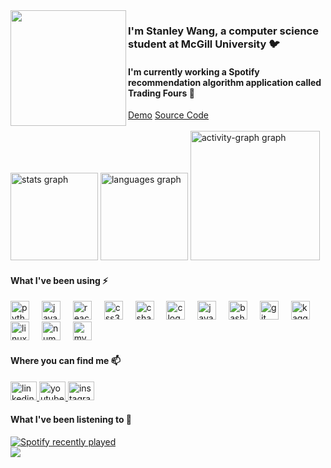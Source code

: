 <img align="left" height="185" src="https://media.licdn.com/dms/image/D5603AQGlaSbjenPHlw/profile-displayphoto-shrink_800_800/0/1711639867625?e=1721865600&v=beta&t=_uknRrG5BoFQCMuTvBo6MWHFsr_d7F9f-6o-aHQefE0"  />
<h3 align="left">I'm Stanley Wang, a computer science student at McGill University 🐦</h3>
<h4 align="left">I'm currently working a Spotify recommendation algorithm application called Trading Fours 🎼</h4>



<div>
  <a href="https://www.youtube.com/watch?v=vhLH-nkAxKA">Demo</a>
  <a href="https://github.com/Stanley-Wang910/spotify-rec-engine">Source Code</a>
</div>




<br clear="both">



<div align="left">
  <img src="https://github-readme-stats.vercel.app/api?username=Stanley-Wang910&hide_title=true&hide_rank=true&show_icons=true&include_all_commits=true&count_private=true&disable_animations=false&theme=tokyonight&locale=en&hide_border=true&order=1" height="140" alt="stats graph"  />
  <img src="https://github-readme-stats.vercel.app/api/top-langs?username=Stanley-Wang910&locale=en&hide_title=false&layout=compact&card_width=320&langs_count=6&theme=tokyonight&hide_border=true&order=2" height="140" alt="languages graph"  />
  <img src="https://github-readme-activity-graph.vercel.app/graph?username=Stanley-Wang910&radius=16&theme=tokyo-night&area=true&order=5&hide_title=false&hide_border=true" height="207" alt="activity-graph graph"  />
</div>



<h4 align="left">What I've been using ⚡</h4>


<div align="left">
  <img src="https://cdn.jsdelivr.net/gh/devicons/devicon/icons/python/python-original.svg" height="30" alt="python logo"  />
  <img width="12" />
  <img src="https://cdn.jsdelivr.net/gh/devicons/devicon/icons/javascript/javascript-original.svg" height="30" alt="javascript logo"  />
  <img width="12" />
  <img src="https://cdn.jsdelivr.net/gh/devicons/devicon/icons/react/react-original.svg" height="30" alt="react logo"  />
  <img width="12" />
  <img src="https://cdn.jsdelivr.net/gh/devicons/devicon/icons/css3/css3-original.svg" height="30" alt="css3 logo"  />
  <img width="12" />
  <img src="https://cdn.jsdelivr.net/gh/devicons/devicon/icons/csharp/csharp-original.svg" height="30" alt="csharp logo"  />
  <img width="12" />
  <img src="https://cdn.jsdelivr.net/gh/devicons/devicon/icons/c/c-original.svg" height="30" alt="c logo"  />
  <img width="12" />
  <img src="https://cdn.jsdelivr.net/gh/devicons/devicon/icons/java/java-original.svg" height="30" alt="java logo"  />
  <img width="12" />
  <img src="https://cdn.jsdelivr.net/gh/devicons/devicon/icons/bash/bash-original.svg" height="30" alt="bash logo"  />
  <img width="12" />
  <img src="https://cdn.jsdelivr.net/gh/devicons/devicon/icons/git/git-original.svg" height="30" alt="git logo"  />
  <img width="12" />
  <img src="https://cdn.jsdelivr.net/gh/devicons/devicon/icons/kaggle/kaggle-original.svg" height="30" alt="kaggle logo"  />
  <img width="12" />
  <img src="https://cdn.jsdelivr.net/gh/devicons/devicon/icons/linux/linux-original.svg" height="30" alt="linux logo"  />
  <img width="12" />
  <img src="https://cdn.jsdelivr.net/gh/devicons/devicon/icons/numpy/numpy-original.svg" height="30" alt="numpy logo"  />
  <img width="12" />
  <img src="https://cdn.jsdelivr.net/gh/devicons/devicon/icons/mysql/mysql-original.svg" height="30" alt="mysql logo"  />
</div>



<h4 align="left">Where you can find me 📫</h4>



<div align="left">
  <a href="https://www.linkedin.com/in/stanley910/" target="_blank">
    <img src="https://raw.githubusercontent.com/maurodesouza/profile-readme-generator/master/src/assets/icons/social/linkedin/default.svg" width="42" height="30" alt="linkedin logo"  />
  </a>
  <a href="https://www.youtube.com/channel/UCtDa8TWqWz3aymp3tJ8F8uw" target="_blank">
    <img src="https://raw.githubusercontent.com/maurodesouza/profile-readme-generator/master/src/assets/icons/social/youtube/default.svg" width="42" height="30" alt="youtube logo"  />
  </a>
  <a href="https://www.instagram.com/stanleywxng/" target="_blank">
    <img src="https://raw.githubusercontent.com/maurodesouza/profile-readme-generator/master/src/assets/icons/social/instagram/default.svg" width="42" height="30" alt="instagram logo"  />
  </a>
</div>


<h4 align="left">What I've been listening to 🎸</h4>



<div align="left">
  <a href="https://open.spotify.com/user/stan910boss">
    <img src="https://spotify-recently-played-readme.vercel.app/api?user=stan910boss&count=5&unique=true" alt="Spotify recently played"  />
  </a>
</div>



<div align="left">
  <img src="https://visitor-badge.laobi.icu/badge?page_id=Stanley-Wang910.Stanley-Wang910&left_color=palevioletred&right_color=skyblue&left_text=you%20are%20visitor%20number"  />
</div>
